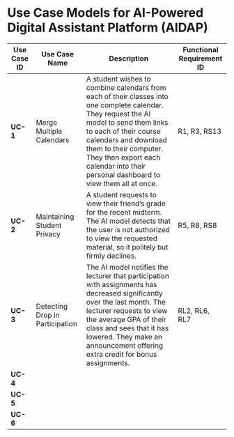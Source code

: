 # Use Case Models for AI-Powered Digital Assistant Platform (AIDAP)

| **Use Case ID** | **Use Case Name** | **Description** | **Functional Requirement ID** |
|-----------------|-------------------|-----------------|-------------------------------|
| **UC-1** | Merge Multiple Calendars | A student wishes to combine calendars from each of their classes into one complete calendar. They request the AI model to send them links to each of their course calendars and download them to their computer. They then export each calendar into their personal dashboard to view them all at once. | R1, R3, RS13 |
| **UC-2** | Maintaining Student Privacy | A student requests to view their friend’s grade for the recent midterm. The AI model detects that the user is not authorized to view the requested material, so it politely but firmly declines. | R5, R8, RS8 |
| **UC-3** | Detecting Drop in Participation | The AI model notifies the lecturer that participation with assignments has decreased significantly over the last month. The lecturer requests to view the average GPA of their class and sees that it has lowered. They make an announcement offering extra credit for bonus assignments. | RL2, RL6, RL7 |
| **UC-4** |  |  |  |
| **UC-5** |  |  |  |
| **UC-6** |  |  |  |
